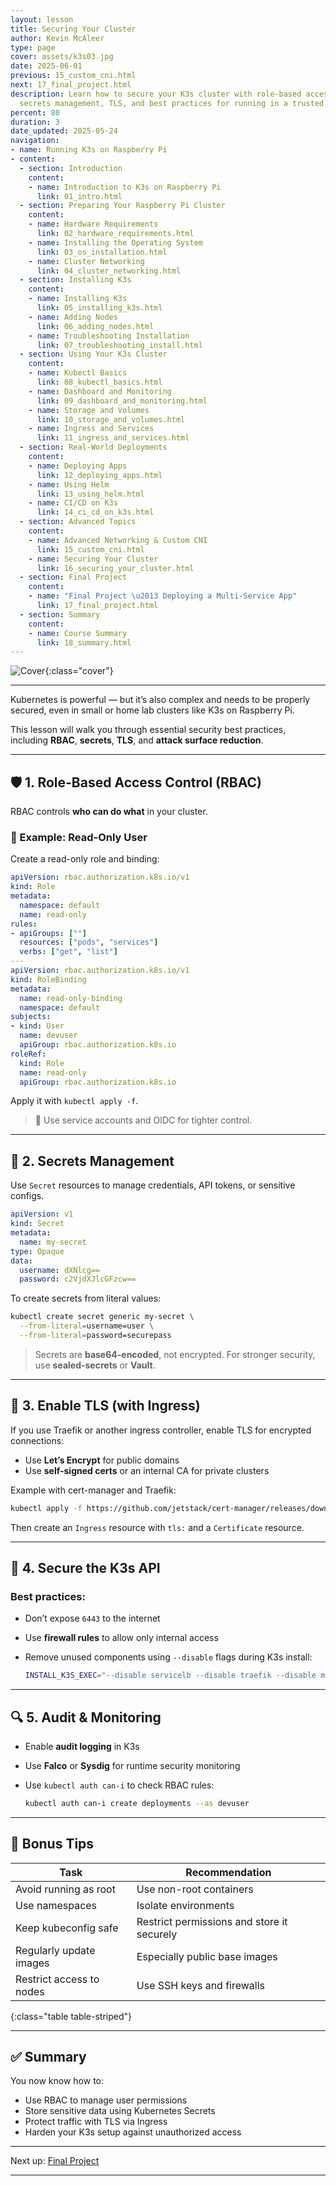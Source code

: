 ```yaml
---
layout: lesson
title: Securing Your Cluster
author: Kevin McAleer
type: page
cover: assets/k3s03.jpg
date: 2025-06-01
previous: 15_custom_cni.html
next: 17_final_project.html
description: Learn how to secure your K3s cluster with role-based access control (RBAC),
  secrets management, TLS, and best practices for running in a trusted environment.
percent: 80
duration: 3
date_updated: 2025-05-24
navigation:
- name: Running K3s on Raspberry Pi
- content:
  - section: Introduction
    content:
    - name: Introduction to K3s on Raspberry Pi
      link: 01_intro.html
  - section: Preparing Your Raspberry Pi Cluster
    content:
    - name: Hardware Requirements
      link: 02_hardware_requirements.html
    - name: Installing the Operating System
      link: 03_os_installation.html
    - name: Cluster Networking
      link: 04_cluster_networking.html
  - section: Installing K3s
    content:
    - name: Installing K3s
      link: 05_installing_k3s.html
    - name: Adding Nodes
      link: 06_adding_nodes.html
    - name: Troubleshooting Installation
      link: 07_troubleshooting_install.html
  - section: Using Your K3s Cluster
    content:
    - name: Kubectl Basics
      link: 08_kubectl_basics.html
    - name: Dashboard and Monitoring
      link: 09_dashboard_and_monitoring.html
    - name: Storage and Volumes
      link: 10_storage_and_volumes.html
    - name: Ingress and Services
      link: 11_ingress_and_services.html
  - section: Real-World Deployments
    content:
    - name: Deploying Apps
      link: 12_deploying_apps.html
    - name: Using Helm
      link: 13_using_helm.html
    - name: CI/CD on K3s
      link: 14_ci_cd_on_k3s.html
  - section: Advanced Topics
    content:
    - name: Advanced Networking & Custom CNI
      link: 15_custom_cni.html
    - name: Securing Your Cluster
      link: 16_securing_your_cluster.html
  - section: Final Project
    content:
    - name: "Final Project \u2013 Deploying a Multi-Service App"
      link: 17_final_project.html
  - section: Summary
    content:
    - name: Course Summary
      link: 18_summary.html
---
```



![Cover]({{page.cover}}){:class="cover"}

---

Kubernetes is powerful — but it’s also complex and needs to be properly secured, even in small or home lab clusters like K3s on Raspberry Pi.

This lesson will walk you through essential security best practices, including **RBAC**, **secrets**, **TLS**, and **attack surface reduction**.

---

## 🛡️ 1. Role-Based Access Control (RBAC)

RBAC controls **who can do what** in your cluster.

### 📄 Example: Read-Only User

Create a read-only role and binding:

```yaml
apiVersion: rbac.authorization.k8s.io/v1
kind: Role
metadata:
  namespace: default
  name: read-only
rules:
- apiGroups: [""]
  resources: ["pods", "services"]
  verbs: ["get", "list"]
---
apiVersion: rbac.authorization.k8s.io/v1
kind: RoleBinding
metadata:
  name: read-only-binding
  namespace: default
subjects:
- kind: User
  name: devuser
  apiGroup: rbac.authorization.k8s.io
roleRef:
  kind: Role
  name: read-only
  apiGroup: rbac.authorization.k8s.io
````

Apply it with `kubectl apply -f`.

> 🔐 Use service accounts and OIDC for tighter control.

---

## 🔑 2. Secrets Management

Use `Secret` resources to manage credentials, API tokens, or sensitive configs.

```yaml
apiVersion: v1
kind: Secret
metadata:
  name: my-secret
type: Opaque
data:
  username: dXNlcg==
  password: c2VjdXJlcGFzcw==
```

To create secrets from literal values:

```bash
kubectl create secret generic my-secret \
  --from-literal=username=user \
  --from-literal=password=securepass
```

> Secrets are **base64-encoded**, not encrypted. For stronger security, use **sealed-secrets** or **Vault**.

---

## 🔐 3. Enable TLS (with Ingress)

If you use Traefik or another ingress controller, enable TLS for encrypted connections:

* Use **Let’s Encrypt** for public domains
* Use **self-signed certs** or an internal CA for private clusters

Example with cert-manager and Traefik:

```bash
kubectl apply -f https://github.com/jetstack/cert-manager/releases/download/v1.13.0/cert-manager.yaml
```

Then create an `Ingress` resource with `tls:` and a `Certificate` resource.

---

## 🧱 4. Secure the K3s API

### Best practices:

* Don’t expose `6443` to the internet
* Use **firewall rules** to allow only internal access
* Remove unused components using `--disable` flags during K3s install:

  ```bash
  INSTALL_K3S_EXEC="--disable servicelb --disable traefik --disable metrics-server"
  ```

---

## 🔍 5. Audit & Monitoring

* Enable **audit logging** in K3s
* Use **Falco** or **Sysdig** for runtime security monitoring
* Use `kubectl auth can-i` to check RBAC rules:

  ```bash
  kubectl auth can-i create deployments --as devuser
  ```

---

## 🧠 Bonus Tips

| Task                     | Recommendation                             |
| ------------------------ | ------------------------------------------ |
| Avoid running as root    | Use non-root containers                    |
| Use namespaces           | Isolate environments                       |
| Keep kubeconfig safe     | Restrict permissions and store it securely |
| Regularly update images  | Especially public base images              |
| Restrict access to nodes | Use SSH keys and firewalls                 |
{:class="table table-striped"}

---

## ✅ Summary

You now know how to:

* Use RBAC to manage user permissions
* Store sensitive data using Kubernetes Secrets
* Protect traffic with TLS via Ingress
* Harden your K3s setup against unauthorized access

---

Next up: [Final Project](17_final_project)

---
